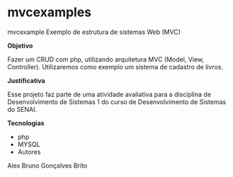 # mvcexamples


mvcexample
Exemplo de estrutura de sistemas Web (MVC)

**Objetivo**

Fazer um CRUD com php, utilizando arquitetura MVC (Model, View, Controller). Utilizaremos como exemplo um sistema de cadastro de livros.

**Justificativa**

Esse projeto faz parte de uma atividade avaliativa para a disciplina de Desenvolvimento de Sistemas 1 do curso de Desenvolvimento de Sistemas do SENAI.

**Tecnologias**

- php
- MYSQL
- Autores

Alex Bruno Gonçalves Brito
